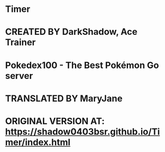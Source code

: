 # Timer
# CREATED BY DarkShadow, Ace Trainer
# 				Pokedex100 - The Best Pokémon Go server
# TRANSLATED BY MaryJane
# ORIGINAL VERSION AT: https://shadow0403bsr.github.io/Timer/index.html